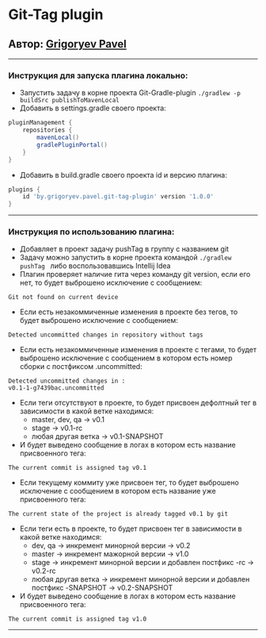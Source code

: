# Git-Tag plugin

## Автор: [Grigoryev Pavel](https://pavelgrigoryev.github.io/GrigoryevPavel/)

***

### Инструкция для запуска плагина локально:

* Запустить задачу в корне проекта Git-Gradle-plugin `./gradlew -p buildSrc publishToMavenLocal`
* Добавить в settings.gradle своего проекта:

````groovy
pluginManagement {
    repositories {
        mavenLocal()
        gradlePluginPortal()
    }
}
````

* Добавить в build.gradle своего проекта id и версию плагина:

````groovy
plugins {
    id 'by.grigoryev.pavel.git-tag-plugin' version '1.0.0'
}
````

***

### Инструкция по использованию плагина:

* Добавляет в проект задачу pushTag в группу с названием git
* Задачу можно запустить в корне проекта командой `./gradlew pushTag ` либо воспользовавшись Intellij Idea
* Плагин проверяет наличие гита через команду git version, если его нет, то будет выброшено исключение с сообщением:

````text
Git not found on current device
````

* Если есть незакоммиченные изменения в проекте без тегов, то будет выброшено исключение с сообщением:

````text
Detected uncommitted changes in repository without tags
````

* Если есть незакоммиченные изменения в проекте с тегами, то будет выброшено исключение с сообщением в котором есть
  номер сборки с постфиксом .uncommitted:

````text
Detected uncommitted changes in :
v0.1-1-g7439bac.uncommitted
````

* Если теги отсутствуют в проекте, то будет присвоен дефолтный тег в зависимости в какой ветке находимся:
    * master, dev, qa -> v0.1
    * stage -> v0.1-rc
    * любая другая ветка -> v0.1-SNAPSHOT
* И будет выведено сообщение в логах в котором есть название присвоенного тега:

````text
The current commit is assigned tag v0.1
````

* Если текущему коммиту уже присвоен тег, то будет выброшено исключение с сообщением в котором есть название уже
  присвоенного тега:

````text
The current state of the project is already tagged v0.1 by git
````

* Если теги есть в проекте, то будет присвоен тег в зависимости в какой ветке находимся:
    * dev, qa -> инкремент минорной версии -> v0.2
    * master -> инкремент мажорной версии -> v1.0
    * stage -> инкремент минорной версии и добавлен постфикс -rc -> v0.2-rc
    * любая другая ветка -> инкремент минорной версии и добавлен постфикс -SNAPSHOT -> v0.2-SNAPSHOT
* И будет выведено сообщение в логах в котором есть название присвоенного тега:

````text
The current commit is assigned tag v1.0
````

***
